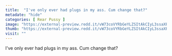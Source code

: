 ```yaml
---
title:  "I've only ever had plugs in my ass. Cum change that?"
metadate: "hide"
categories: [ Rear Pussy ]
image: "https://external-preview.redd.it/vW73coVYRbGeYLZSItAkCIyL3ssaXPx2douLnDKQR2s.jpg?auto=webp&s=9146bfeb737f10b3d1ad8bbe9eaca6c81aa1dcb2"
thumb: "https://external-preview.redd.it/vW73coVYRbGeYLZSItAkCIyL3ssaXPx2douLnDKQR2s.jpg?width=1080&crop=smart&auto=webp&s=4ca8f4b142e345416fd20605d8d2a18879dc6b43"
visit: ""
---
```

I've only ever had plugs in my ass. Cum change that?
